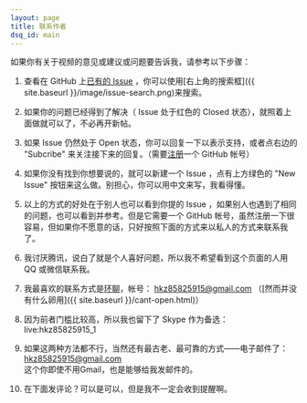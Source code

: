 ```yaml
---
layout: page
title: 联系作者
dsq_id: main
---
```


如果你有关于视频的意见或建议或问题要告诉我，请参考以下步骤：

1.	查看在 GitHub 上[已有的 Issue](https://github.com/FiveYellowMice/how-to-convert-videos-with-ffmpeg-zh/issues) ，你可以使用[右上角的搜索框]({{ site.baseurl }}/image/issue-search.png)来搜索。

2.	如果你的问题已经得到了解决（ Issue 处于红色的 Closed 状态），就照着上面做就可以了，不必再开新帖。

3.	如果 Issue 仍然处于 Open 状态，你可以回复一下以表示支持，或者点右边的 "Subcribe" 来关注接下来的回复。（需要[注册](https://github.com/join)一个 GitHub 帐号）

4.	如果你没有找到你想要说的，就可以新建一个 Issue ，点有上方绿色的 "New Issue" 按钮来这么做。别担心，你可以用中文来写，我看得懂。

5.	以上的方式的好处在于别人也可以看到你提的 Issue ，如果别人也遇到了相同的问题，也可以看到并参考。但是它需要一个 GitHub 帐号，虽然注册一下很容易，但如果你不愿意的话，只好按照下面的方式来以私人的方式来联系我了。

6.	我讨厌腾讯，说白了就是个人喜好问题，所以我不希望看到这个页面的人用 QQ 或微信联系我。

7.	我最喜欢的联系方式是[环聊](http://www.google.com/+/learnmore/hangouts/?hl=zh-CN)，帐号： [hkz85825915@gmail.com](https://plus.google.com/u/0/+%E9%BB%84%E5%87%AF%E5%93%B2/about) （[然而并没有什么卵用]({{ site.baseurl }}/cant-open.html)）

8.	因为前者门槛比较高，所以我也留下了 Skype 作为备选： live:hkz85825915_1

9.	如果这两种方法都不行，当然还有最古老、最可靠的方式——电子邮件了： <hkz85825915@gmail.com>  
	这个你即使不用Gmail，也是能够给我发邮件的。

10.	在下面发评论？可以是可以，但是我不一定会收到提醒啊。
